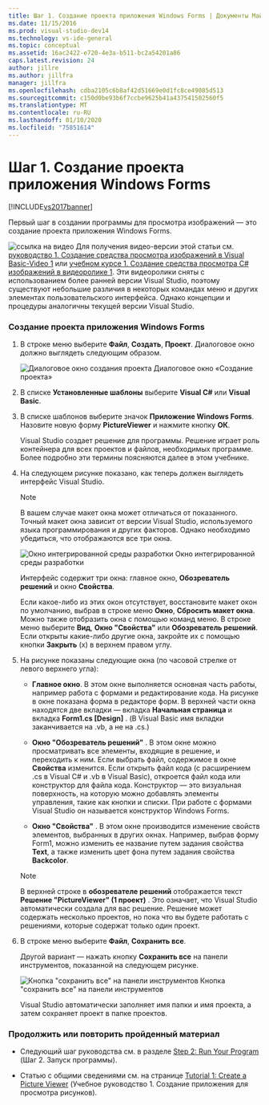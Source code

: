 ```yaml
---
title: Шаг 1. Создание проекта приложения Windows Forms | Документы Майкрософт
ms.date: 11/15/2016
ms.prod: visual-studio-dev14
ms.technology: vs-ide-general
ms.topic: conceptual
ms.assetid: 16ac2422-e720-4e3a-b511-bc2a54201a86
caps.latest.revision: 24
author: jillre
ms.author: jillfra
manager: jillfra
ms.openlocfilehash: cdba2105c6b8af42d51669e0d1fc8ce49085d513
ms.sourcegitcommit: c150d0be93b6f7ccbe9625b41a437541502560f5
ms.translationtype: MT
ms.contentlocale: ru-RU
ms.lasthandoff: 01/10/2020
ms.locfileid: "75851614"
---
```

# <a name="step-1-create-a-windows-forms-application-project"></a>Шаг 1. Создание проекта приложения Windows Forms
[!INCLUDE[vs2017banner](../includes/vs2017banner.md)]

Первый шаг в создании программы для просмотра изображений — это создание проекта приложения Windows Forms.

 ![ссылка на видео](../data-tools/media/playvideo.gif "PlayVideo") Для получения видео-версии этой статьи см. [руководство 1. Создание средства просмотра изображений в Visual Basic-Video 1](https://msdn.microsoft.com/vbasic/gg315352.aspx) или [учебном курсе 1. Создание средства просмотра C# изображений в видеоролике 1](https://msdn.microsoft.com/vcsharp/gg278409.aspx). Эти видеоролики сняты с использованием более ранней версии Visual Studio, поэтому существуют небольшие различия в некоторых командах меню и других элементах пользовательского интерфейса. Однако концепции и процедуры аналогичны текущей версии Visual Studio.

### <a name="to-create-a-windows-forms-application-project"></a>Создание проекта приложения Windows Forms

1. В строке меню выберите **Файл**, **Создать**, **Проект**. Диалоговое окно должно выглядеть следующим образом.

     ![Диалоговое окно создания проекта](../ide/media/newprojectdialogcallouts.png "невпрожектдиалогкаллаутс") Диалоговое окно «Создание проекта»

2. В списке **Установленные шаблоны** выберите **Visual C#** или **Visual Basic**.

3. В списке шаблонов выберите значок **Приложение Windows Forms**. Назовите новую форму **PictureViewer** и нажмите кнопку **ОК**.

     Visual Studio создает решение для программы. Решение играет роль контейнера для всех проектов и файлов, необходимых программе. Более подробно эти термины поясняются далее в этом учебнике.

4. На следующем рисунке показано, как теперь должен выглядеть интерфейс Visual Studio.

    > [!NOTE]
    > В вашем случае макет окна может отличаться от показанного. Точный макет окна зависит от версии Visual Studio, используемого языка программирования и других факторов. Однако необходимо убедиться, что отображаются все три окна.

     ![Окно интегрированной среды разработки](../ide/media/express-ideoverview-visio.png "Express_IDEOverview_Visio") Окно интегрированной среды разработки

     Интерфейс содержит три окна: главное окно, **Обозреватель решений** и окно **Свойства**.

     Если какое-либо из этих окон отсутствует, восстановите макет окон по умолчанию, выбрав в строке меню **Окно**, **Сбросить макет окна**. Можно также отобразить окна с помощью команд меню. В строке меню выберите **Вид**, **Окно "Свойства"** или **Обозреватель решений**. Если открыты какие-либо другие окна, закройте их с помощью кнопки **Закрыть** (x) в верхнем правом углу.

5. На рисунке показаны следующие окна (по часовой стрелке от левого верхнего угла):

    - **Главное окно**. В этом окне выполняется основная часть работы, например работа с формами и редактирование кода. На рисунке в окне показана форма в редакторе форм. В верхней части окна находятся две вкладки — вкладка **Начальная страница** и вкладка **Form1.cs [Design]** . (В Visual Basic имя вкладки заканчивается на .vb, а не на .cs.)

    - **Окно "Обозреватель решений"** . В этом окне можно просматривать все элементы, входящие в решение, и переходить к ним. Если выбрать файл, содержимое в окне **Свойства** изменится. Если открыть файл кода (с расширением .cs в Visual C# и .vb в Visual Basic), откроется файл кода или конструктор для файла кода. Конструктор — это визуальная поверхность, на которую можно добавлять элементы управления, такие как кнопки и списки. При работе с формами Visual Studio он называется конструктор Windows Forms.

    - **Окно "Свойства"** . В этом окне производится изменение свойств элементов, выбранных в других окнах. Например, выбрав форму Form1, можно изменить ее название путем задания свойства **Text**, а также изменить цвет фона путем задания свойства **Backcolor**.

    > [!NOTE]
    > В верхней строке в **обозревателе решений** отображается текст **Решение "PictureViewer" (1 проект)** . Это означает, что Visual Studio автоматически создала для вас решение. Решение может содержать несколько проектов, но пока что вы будете работать с решениями, которые содержат только один проект.

6. В строке меню выберите **Файл**, **Сохранить все**.

     Другой вариант — нажать кнопку **Сохранить все** на панели инструментов, показанной на следующем рисунке.

     ![Кнопка "сохранить все" на панели инструментов](../ide/media/express-iconsaveall.png "Express_IconSaveAll") Кнопка "сохранить все" на панели инструментов

     Visual Studio автоматически заполняет имя папки и имя проекта, а затем сохраняет проект в папке проектов.

### <a name="to-continue-or-review"></a>Продолжить или повторить пройденный материал

- Следующий шаг руководства см. в разделе [Step 2: Run Your Program](../ide/step-2-run-your-program.md) (Шаг 2. Запуск программы).

- Статью с общими сведениями см. на странице [Tutorial 1: Create a Picture Viewer](../ide/tutorial-1-create-a-picture-viewer.md) (Учебное руководство 1. Создание приложения для просмотра рисунков).
